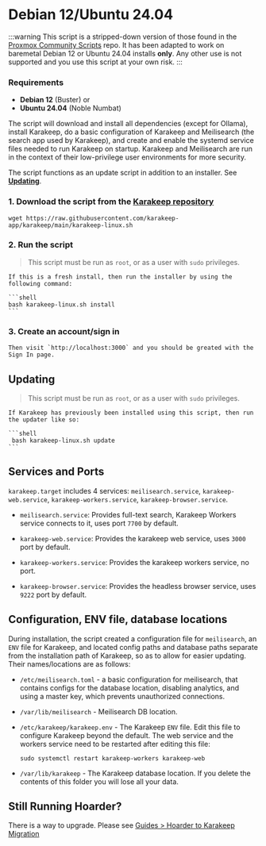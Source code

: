 # Debian 12/Ubuntu 24.04

:::warning
This script is a stripped-down version of those found in the [Proxmox Community Scripts](https://github.com/community-scripts/ProxmoxVE) repo. It has been adapted to work on baremetal Debian 12 or Ubuntu 24.04 installs **only**. Any other use is not supported and you use this script at your own risk.
:::

### Requirements

- **Debian 12** (Buster) or
- **Ubuntu 24.04** (Noble Numbat)

The script will download and install all dependencies (except for Ollama), install Karakeep, do a basic configuration of Karakeep and Meilisearch (the search app used by Karakeep), and create and enable the systemd service files needed to run Karakeep on startup. Karakeep and Meilisearch are run in the context of their low-privilege user environments for more security.

The script functions as an update script in addition to an installer. See **[Updating](#updating)**.

### 1. Download the script from the [Karakeep repository](https://github.com/karakeep-app/karakeep/blob/main/karakeep-linux.sh)

```
wget https://raw.githubusercontent.com/karakeep-app/karakeep/main/karakeep-linux.sh
```

### 2. Run the script

> This script must be run as `root`, or as a user with `sudo` privileges.

    If this is a fresh install, then run the installer by using the following command:

    ```shell
    bash karakeep-linux.sh install
    ```

### 3. Create an account/sign in

    Then visit `http://localhost:3000` and you should be greated with the Sign In page.

## Updating

> This script must be run as `root`, or as a user with `sudo` privileges.

    If Karakeep has previously been installed using this script, then run the updater like so:

    ```shell
     bash karakeep-linux.sh update
    ```

## Services and Ports

`karakeep.target` includes 4 services: `meilisearch.service`, `karakeep-web.service`, `karakeep-workers.service`, `karakeep-browser.service`.

- `meilisearch.service`: Provides full-text search, Karakeep Workers service connects to it, uses port `7700` by default.

- `karakeep-web.service`: Provides the karakeep web service, uses `3000` port by default.

- `karakeep-workers.service`: Provides the karakeep workers service, no port.

- `karakeep-browser.service`: Provides the headless browser service, uses `9222` port by default.

## Configuration, ENV file, database locations

During installation, the script created a configuration file for `meilisearch`, an `ENV` file for Karakeep, and located config paths and database paths separate from the installation path of Karakeep, so as to allow for easier updating. Their names/locations are as follows:

- `/etc/meilisearch.toml` - a basic configuration for meilisearch, that contains configs for the database location, disabling analytics, and using a master key, which prevents unauthorized connections.
- `/var/lib/meilisearch` - Meilisearch DB location.
- `/etc/karakeep/karakeep.env` - The Karakeep `ENV` file. Edit this file to configure Karakeep beyond the default. The web service and the workers service need to be restarted after editing this file:

    ```shell
    sudo systemctl restart karakeep-workers karakeep-web
    ```

- `/var/lib/karakeep` - The Karakeep database location. If you delete the contents of this folder you will lose all your data.

## Still Running Hoarder?

There is a way to upgrade. Please see [Guides > Hoarder to Karakeep Migration](https://docs.karakeep.app/Guides/hoarder-to-karakeep-migration)
